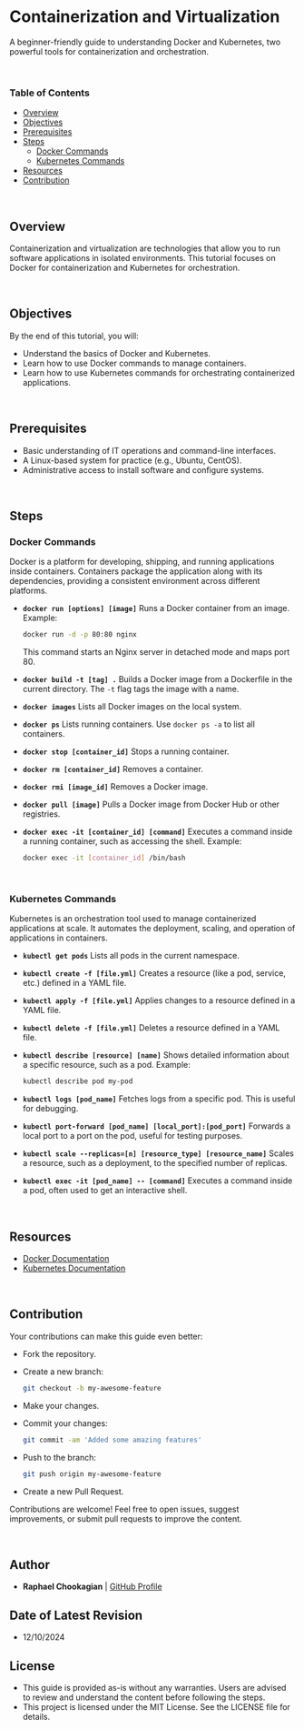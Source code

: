 # **Containerization and Virtualization**

A beginner-friendly guide to understanding Docker and Kubernetes, two powerful tools for containerization and orchestration.

<br>

### **Table of Contents**

- [Overview](#overview)
- [Objectives](#objectives)
- [Prerequisites](#prerequisites)
- [Steps](#steps)
  - [Docker Commands](#docker-commands)
  - [Kubernetes Commands](#kubernetes-commands)
- [Resources](#resources)
- [Contribution](#contribution)

<br>

## **Overview**

Containerization and virtualization are technologies that allow you to run software applications in isolated environments. This tutorial focuses on Docker for containerization and Kubernetes for orchestration.

<br>

## **Objectives**

By the end of this tutorial, you will:

- Understand the basics of Docker and Kubernetes.
- Learn how to use Docker commands to manage containers.
- Learn how to use Kubernetes commands for orchestrating containerized applications.

<br>

## **Prerequisites**

- Basic understanding of IT operations and command-line interfaces.
- A Linux-based system for practice (e.g., Ubuntu, CentOS).
- Administrative access to install software and configure systems.

<br>

## **Steps**

### **Docker Commands**

Docker is a platform for developing, shipping, and running applications inside containers. Containers package the application along with its dependencies, providing a consistent environment across different platforms.

- **`docker run [options] [image]`**
  Runs a Docker container from an image.
  Example:

    ```bash
    docker run -d -p 80:80 nginx
    ```

  This command starts an Nginx server in detached mode and maps port 80.

- **`docker build -t [tag] .`**
  Builds a Docker image from a Dockerfile in the current directory. The `-t` flag tags the image with a name.

- **`docker images`**
  Lists all Docker images on the local system.

- **`docker ps`**
  Lists running containers. Use `docker ps -a` to list all containers.

- **`docker stop [container_id]`**
  Stops a running container.

- **`docker rm [container_id]`**
  Removes a container.

- **`docker rmi [image_id]`**
  Removes a Docker image.

- **`docker pull [image]`**
  Pulls a Docker image from Docker Hub or other registries.

- **`docker exec -it [container_id] [command]`**
  Executes a command inside a running container, such as accessing the shell.
  Example:

  ```bash
  docker exec -it [container_id] /bin/bash
  ```

<br>

### **Kubernetes Commands**

Kubernetes is an orchestration tool used to manage containerized applications at scale. It automates the deployment, scaling, and operation of applications in containers.

- **`kubectl get pods`**
  Lists all pods in the current namespace.

- **`kubectl create -f [file.yml]`**
  Creates a resource (like a pod, service, etc.) defined in a YAML file.

- **`kubectl apply -f [file.yml]`**
  Applies changes to a resource defined in a YAML file.

- **`kubectl delete -f [file.yml]`**
  Deletes a resource defined in a YAML file.

- **`kubectl describe [resource] [name]`**
  Shows detailed information about a specific resource, such as a pod.
  Example:

  ```bash
  kubectl describe pod my-pod
  ```

- **`kubectl logs [pod_name]`**
  Fetches logs from a specific pod. This is useful for debugging.

- **`kubectl port-forward [pod_name] [local_port]:[pod_port]`**
  Forwards a local port to a port on the pod, useful for testing purposes.

- **`kubectl scale --replicas=[n] [resource_type] [resource_name]`**
  Scales a resource, such as a deployment, to the specified number of replicas.

- **`kubectl exec -it [pod_name] -- [command]`**
  Executes a command inside a pod, often used to get an interactive shell.

<br>

## **Resources**

- [Docker Documentation](https://docs.docker.com)
- [Kubernetes Documentation](https://kubernetes.io/docs)

<br>

## **Contribution**

Your contributions can make this guide even better:

- Fork the repository.
- Create a new branch:

  ```bash
  git checkout -b my-awesome-feature
  ```

- Make your changes.
- Commit your changes:

  ```bash
  git commit -am 'Added some amazing features'
  ```

- Push to the branch:

  ```bash
  git push origin my-awesome-feature
  ```

- Create a new Pull Request.

Contributions are welcome! Feel free to open issues, suggest improvements, or submit pull requests to improve the content.

<br>

## **Author**

- **Raphael Chookagian** | [GitHub Profile](https://github.com/cesar-group)

## **Date of Latest Revision**

- 12/10/2024

## **License**

- This guide is provided as-is without any warranties. Users are advised to review and understand the content before following the steps.
- This project is licensed under the MIT License. See the LICENSE file for details.
